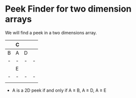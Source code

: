 # Peek Finder for two dimension arrays
We will find a peek in a two dimensions array.

|   | C |   |   |
| - | - | - | - |
| B | A | D |   |
| - | - | - | - |
|   | E |   |   |
| - | - | - | - |
|   |   |   |   |


- A is a 2D peek if and only if A ≥ B, A ≥ D, A ≥ E

